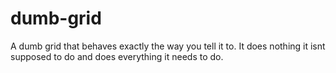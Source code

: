 dumb-grid
=========

A dumb grid that behaves exactly the way you tell it to. It does nothing it isnt supposed to do and does everything it needs to do.
